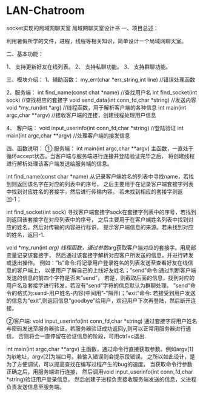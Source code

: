 # LAN-Chatroom
socket实现的局域网聊天室
局域网聊天室设计书
一、项目总述：

利用暑假所学的文件，进程，线程等相关知识，简单设计一个局域网聊天室。

二、基本功能：

1、 支持更新好友在线列表。
2、 支持私聊功能。
3、 支持群聊功能。

三、模块介绍：
1、辅助函数：
		my_err(char *err_string,int line)                       //错误处理函数

2、服务端：
		int find_name(const chat *name)		                      //查找用户名
		int find_socket(int sock)		                         		//查找相应的套接字
		void send_data(int conn_fd,char *string)								//发送内容
		void *my_run(int *arg)		                          		//线程函数，用于解析客户端的各种信息
    int main(int argc,char **argv)                    			//接收客户端的连接，创建线程处理用户信息

4、 客户端：
void input_userinfo(int conn_fd,char *string)       				//登陆验证
int main(int argc,char **argv)	                         		//处理客户端的接发信息

四、函数说明：
①.服务端：
int main(int argc,char **argv)
		主函数，一直处于循环accept状态。当客户端与服务端进行连接并登陆验证完毕之后，
	将创建线程进行解析处理该客户端发送给服务端的信息。

int find_name(const char *name)
		 从记录客户端姓名的列表中寻找name，若找到则返回该名字在对应的列表中的序号，
  之后主要用于在记录客户端套接字列表中找到对应姓名的套接字，然后进行传输内容。
  若未找到相应的套接字则返回-1；

int find_socket(int sock)
	    寻找客户端套接字sock在套接字列表中的序号，若找到则返回该套接字在对应列表中的序号，
	之后主要用于在客户端姓名列表中找到对应的姓名，然后对传输的内容进行标识，
	提示客户端信息的来源。若未找到对应的姓名，返回-1.

void *my_run(int *arg) 
	    线程函数，通过参数*arg获取客户端对应的套接字。用局部变量记录该套接字，
	然后通过该套接字解析对应客户所发送的信息，并进行转发或退出操作。
	例如：”ls”命令:将记录用户登录姓名的列表发送至查看好友在线信息的客户端上，
	以便用户了解自己的上线好友姓名；”send”命令:通过判断客户端发送的信息的前四个字符是否未”send”，
	若是，则截取后面的信息，找到对应的用户名及套接字进行转发，若没有”send”字符的信息默认为群聊处理。
	”send”命令的格式为:send-用户姓名-内容(中间用”-”隔开)；”exit”命令:
	若接受到用户发送的信息为”exit”,则返回信息”goodbye”给用户，欢迎用户下次再登陆，然后断开连接。

②客户端:
void input_userinfo(int conn_fd,char *string)
		  通过套接字将用户姓名与密码发送至服务器验证，若服务器验证成功返回y,则可以正常用服务器进行通信，
	否则将会一直停留在验证信息的阶段，可用ctrl+c退出.

int main(int argc,char **argv)
		主函数，通过命令行直接获取参数。例如argv[1]为ip地址，argv[2]为端口号。若输入错误则会提示段错误。
	之所以如此设计，是为了方便调试，可以提高查找在编写过程产生的bug的速度。
	当获取命令行参数正确之后，用服务端进行连接，
	然后调用void input_userinfo(int conn_fd,char *string)验证用户登录信息，
	然后创建子进程负责接收服务端发送的信息，父进程负责发送信息至服务端。
